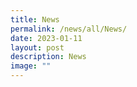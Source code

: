 ```yaml
---
title: News
permalink: /news/all/News/
date: 2023-01-11
layout: post
description: News
image: ""
---
```

